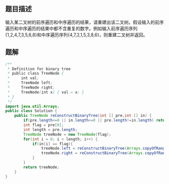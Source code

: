 ## 题目描述

输入某二叉树的前序遍历和中序遍历的结果，请重建出该二叉树。假设输入的前序遍历和中序遍历的结果中都不含重复的数字。例如输入前序遍历序列{1,2,4,7,3,5,6,8}和中序遍历序列{4,7,2,1,5,3,8,6}，则重建二叉树并返回。

## 题解

```java
/**
 * Definition for binary tree
 * public class TreeNode {
 *     int val;
 *     TreeNode left;
 *     TreeNode right;
 *     TreeNode(int x) { val = x; }
 * }
 */
import java.util.Arrays;
public class Solution {
    public TreeNode reConstructBinaryTree(int [] pre,int [] in) {
        if(pre.length<=0 || in.length<=0 || pre.length!=in.length) return null;
        int flag = pre[0];
        int length = pre.length;
        TreeNode treeNode = new TreeNode(flag);
        for(int i = 0; i < length; i++) {
            if(in[i] == flag){
                treeNode.left = reConstructBinaryTree(Arrays.copyOfRange(pre,1, i+1), Arrays.copyOfRange(in,0,i));
                treeNode.right = reConstructBinaryTree(Arrays.copyOfRange(pre,i+1,length), Arrays.copyOfRange(in,i+1,length));
            }
        }
        return treeNode;
    }
}
```

